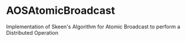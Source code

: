 AOSAtomicBroadcast
==================

Implementation of Skeen's Algorithm for Atomic Broadcast to perform a Distributed Operation
